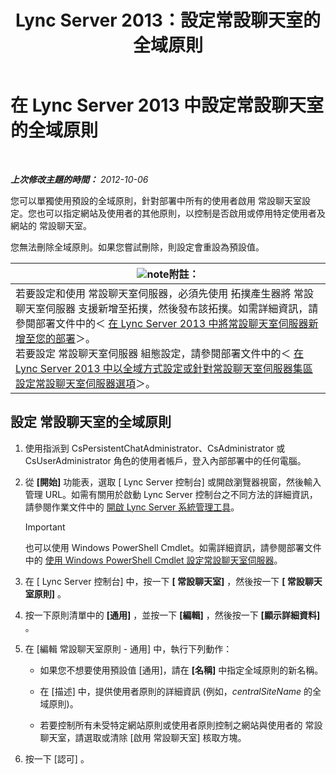﻿---
title: Lync Server 2013：設定常設聊天室的全域原則
TOCTitle: 設定常設聊天室的全域原則
ms:assetid: 6176eb5c-19de-4c07-bcc0-2e38f8965966
ms:mtpsurl: https://technet.microsoft.com/zh-tw/library/JJ204951(v=OCS.15)
ms:contentKeyID: 49291095
ms.date: 08/10/2015
mtps_version: v=OCS.15
ms.translationtype: HT
---

# 在 Lync Server 2013 中設定常設聊天室的全域原則

 

_**上次修改主題的時間：** 2012-10-06_

您可以單獨使用預設的全域原則，針對部署中所有的使用者啟用 常設聊天室設定。您也可以指定網站及使用者的其他原則，以控制是否啟用或停用特定使用者及網站的 常設聊天室。

您無法刪除全域原則。如果您嘗試刪除，則設定會重設為預設值。

<table>
<thead>
<tr class="header">
<th><img src="images/Gg398811.note(OCS.15).gif" title="note" alt="note" />附註：</th>
</tr>
</thead>
<tbody>
<tr class="odd">
<td>若要設定和使用 常設聊天室伺服器，必須先使用 拓撲產生器將 常設聊天室伺服器 支援新增至拓撲，然後發布該拓撲。如需詳細資訊，請參閱部署文件中的＜ <a href="lync-server-2013-adding-persistent-chat-server-to-your-deployment.md">在 Lync Server 2013 中將常設聊天室伺服器新增至您的部署</a>＞。<br />
若要設定 常設聊天室伺服器 組態設定，請參閱部署文件中的＜ <a href="lync-server-2013-configure-persistent-chat-server-options-globally-or-for-persistent-chat-server-pool.md">在 Lync Server 2013 中以全域方式設定或針對常設聊天室伺服器集區設定常設聊天室伺服器選項</a>＞。</td>
</tr>
</tbody>
</table>


## 設定 常設聊天室的全域原則

1.  使用指派到 CsPersistentChatAdministrator、CsAdministrator 或 CsUserAdministrator 角色的使用者帳戶，登入內部部署中的任何電腦。

2.  從 **\[開始\]** 功能表，選取 \[ Lync Server 控制台\] 或開啟瀏覽器視窗，然後輸入管理 URL。如需有關用於啟動 Lync Server 控制台之不同方法的詳細資訊，請參閱作業文件中的 [開啟 Lync Server 系統管理工具](lync-server-2013-open-lync-server-administrative-tools.md)。
    
    > [!IMPORTANT]  
    > 也可以使用 Windows PowerShell Cmdlet。如需詳細資訊，請參閱部署文件中的 <a href="configuring-persistent-chat-server-by-using-windows-powershell-cmdlets.md">使用 Windows PowerShell Cmdlet 設定常設聊天室伺服器</a>。
    


3.  在 \[ Lync Server 控制台\] 中，按一下 **\[ 常設聊天室\]** ，然後按一下 **\[ 常設聊天室原則\]** 。

4.  按一下原則清單中的 **\[通用\]** ，並按一下 **\[編輯\]** ，然後按一下 **\[顯示詳細資料\]** 。

5.  在 \[編輯 常設聊天室原則 - 通用\] 中，執行下列動作：
    
      - 如果您不想要使用預設值 \[通用\]，請在 **\[名稱\]** 中指定全域原則的新名稱。
    
      - 在 \[描述\] 中，提供使用者原則的詳細資訊 (例如，*centralSiteName* 的全域原則)。
    
      - 若要控制所有未受特定網站原則或使用者原則控制之網站與使用者的 常設聊天室，請選取或清除 \[啟用 常設聊天室\] 核取方塊。

6.  按一下 \[認可\] 。

